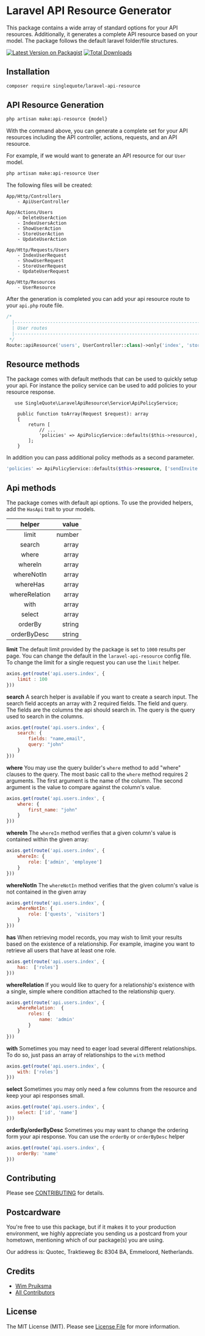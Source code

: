 
# Laravel API Resource Generator

This package contains a wide array of standard options for your API resources. Additionally, it generates a complete API resource based on your model. The package follows the default laravel folder/file structures. 

[![Latest Version on Packagist](https://img.shields.io/packagist/v/singlequote/laravel-api-resource.svg?style=flat-square)](https://packagist.org/packages/singlequote/laravel-api-resource)
[![Total Downloads](https://img.shields.io/packagist/dt/singlequote/laravel-api-resource.svg?style=flat-square)](https://packagist.org/packages/singlequote/laravel-api-resource)

## Installation

```bash
composer require singlequote/laravel-api-resource
```

## API Resource Generation

```bash
php artisan make:api-resource {model}
```

With the command above, you can generate a complete set for your API resources including the API controller, actions, requests, and an API resource.

For example, if we would want to generate an API resource for our `User` model.

```bash
php artisan make:api-resource User
```

The following files will be created:

```plaintext
App/Http/Controllers
    - ApiUserController

App/Actions/Users
    - DeleteUserAction
    - IndexUsersAction
    - ShowUserAction
    - StoreUserAction
    - UpdateUserAction

App/Http/Requests/Users
    - IndexUserRequest
    - ShowUserRequest
    - StoreUserRequest
    - UpdateUserRequest

App/Http/Resources
    - UserResource
```
After the generation is completed you can add your api resource route to your `api.php` route file.
```php
/*
  |--------------------------------------------------------------------------
  | User routes
  |--------------------------------------------------------------------------
 */
Route::apiResource('users', UserController::class)->only('index', 'store', 'show', 'update', 'destroy');
```
## Resource methods
The package comes with default methods that can be used to quickly setup your api. For instance the policy service can be used to add policies to your resource response.
```phh
   use SingleQuote\LaravelApiResource\Service\ApiPolicyService;

    public function toArray(Request $request): array
    {
        return [
            // ...
            'policies' => ApiPolicyService::defaults($this->resource),
        ];
    }
```

In addition you can pass additional policy methods as a second parameter.

```php
'policies' => ApiPolicyService::defaults($this->resource, ['sendInvite', 'acceptInvite']),
```

## Api methods
The package comes with default api options. To use the provided helpers, add the `HasApi` trait to your models. 

| helper | value |
|:--------:| -------------:|
| limit | number |
| search| array |
| where| array |
| whereIn | array |
| whereNotIn | array |
| whereHas | array |
| whereRelation | array |
| with | array |
| select | array |
| orderBy | string |
| orderByDesc | string |

**limit**
The default limit provided by the package is set to `1000` results per page. You can change the default in the `laravel-api-resource` config file. To change the limit for a single request you can use the `limit` helper.
```javascript
axios.get(route('api.users.index', {
	limit : 100
}))
```

**search**
A search helper is available if you want to create a search input.  The search field accepts an array with 2 required fields. The field and query. The fields are the columns the api should search in. The query is the query used to search in the columns. 
```javascript
axios.get(route('api.users.index', {
	search: {
        fields: "name,email",
        query: "john"
    }
}))
```
**where**
You may use the query builder's `where` method to add "where" clauses to the query. The most basic call to the `where` method requires 2 arguments. The first argument is the name of the column. The second argument is the value to compare against the column's value.
```javascript
axios.get(route('api.users.index', {
	where: {
        first_name: "john"
    }
}))
```
**whereIn**
The `whereIn` method verifies that a given column's value is contained within the given array:
```javascript
axios.get(route('api.users.index', {
	whereIn: {
        role: ['admin', 'employee']
    }
}))
```
**whereNotIn**
The `whereNotIn` method verifies that the given column's value is not contained in the given array
```javascript
axios.get(route('api.users.index', {
	whereNotIn: {
        role: ['quests', 'visitors']
    }
}))
```
**has**
When retrieving model records, you may wish to limit your results based on the existence of a relationship. For example, imagine you want to retrieve all users that have at least one role.
```javascript
axios.get(route('api.users.index', {
	has:  ['roles']
}))
```
**whereRelation**
If you would like to query for a relationship's existence with a single, simple where condition attached to the relationship query.
```javascript
axios.get(route('api.users.index', {
	whereRelation:  {
		roles: {
            name: 'admin'
        }
	}
}))
```
**with**
Sometimes you may need to eager load several different relationships. To do so, just pass an array of relationships to the `with` method
```javascript
axios.get(route('api.users.index', {
	with: ['roles']
}))
```
**select**
Sometimes you may only need a few columns from the resource and keep your api responses small.
```javascript
axios.get(route('api.users.index', {
	select: ['id', 'name']
}))
```
**orderBy/orderByDesc**
Sometimes you may want to change the ordering form your api response. You can use the `orderBy` or `orderByDesc` helper
```javascript
axios.get(route('api.users.index', {
	orderBy: 'name'
}))
```

## Contributing

Please see [CONTRIBUTING](CONTRIBUTING.md) for details.

## Postcardware

You're free to use this package, but if it makes it to your production environment, we highly appreciate you sending us a postcard from your hometown, mentioning which of our package(s) you are using.

Our address is: Quotec, Traktieweg 8c 8304 BA, Emmeloord, Netherlands.

## Credits

- [Wim Pruiksma](https://github.com/wimurk)
- [All Contributors](../../contributors)

## License

The MIT License (MIT). Please see [License File](LICENSE.md) for more information.
